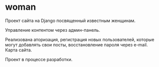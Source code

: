 # woman
Проект сайта на Django посвященный известным женщинам.

Управление контентом через админ-панель.

Реализована аторизация, регистрация новых пользователей, которые могут добавлять свои посты, восстановление пароля через e-mail.
Карта сайта.

Проект в процессе разработки.